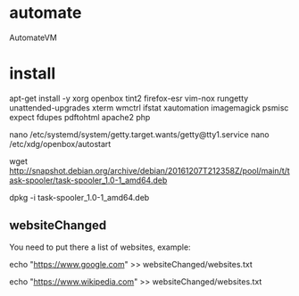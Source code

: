 # automate
AutomateVM

# install
apt-get install -y xorg openbox tint2 firefox-esr vim-nox rungetty unattended-upgrades xterm wmctrl ifstat xautomation imagemagick psmisc expect fdupes pdftohtml apache2 php

nano /etc/systemd/system/getty.target.wants/getty\@tty1.service
nano /etc/xdg/openbox/autostart

wget http://snapshot.debian.org/archive/debian/20161207T212358Z/pool/main/t/task-spooler/task-spooler_1.0-1_amd64.deb

dpkg -i task-spooler_1.0-1_amd64.deb


## websiteChanged
You need to put there a list of websites, example:

echo "https://www.google.com" >> websiteChanged/websites.txt

echo "https://www.wikipedia.com" >> websiteChanged/websites.txt
